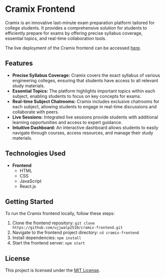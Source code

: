 # Cramix Frontend

Cramix is an innovative last-minute exam preparation platform tailored for college students. It provides a comprehensive solution for students to efficiently prepare for exams by offering precise syllabus coverage, essential topics, and real-time collaboration tools.

The live deployment of the Cramix frontend can be accessed [here](https://cramix.vercel.app).

## Features

- **Precise Syllabus Coverage:** Cramix covers the exact syllabus of various engineering colleges, ensuring that students have access to all relevant study materials.
- **Essential Topics:** The platform highlights important topics within each subject, enabling students to focus on key concepts for exams.
- **Real-time Subject Chatrooms:** Cramix includes exclusive chatrooms for each subject, allowing students to engage in real-time discussions and collaborate with peers.
- **Live Sessions:** Integrated live sessions provide students with additional learning opportunities and access to expert guidance.
- **Intuitive Dashboard:** An interactive dashboard allows students to easily navigate through courses, access resources, and manage their study materials.

## Technologies Used

- **Frontend**
  - HTML
  - CSS
  - JavaScript
  - React.js

## Getting Started

To run the Cramix frontend locally, follow these steps:

1. Clone the frontend repository: `git clone https://github.com/ujjwalp2510/cramix-frontend.git`
2. Navigate to the frontend project directory: `cd cramix-frontend`
3. Install dependencies: `npm install`
4. Start the frontend server: `npm start`

## License

This project is licensed under the [MIT License](https://opensource.org/licenses/MIT).
